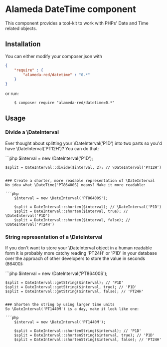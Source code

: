 Alameda DateTime component
==========================

This component provides a tool-kit to work with PHPs' Date and Time related objects.

Installation
------------

You can either modify your composer.json with

```json
{
    "require" : {
        "alameda-red/datetime" : "0.*"
    }
}
```

or run:
```shell
    $ composer require "alameda-red/datetime=0.*"
```

Usage
-----

### Divide a \DateInterval
Ever thought about splitting your \DateInterval('P1D') into two parts so you'd have \DateInterval('PT12H')? You can do that:

´´´ṕhp
    $interval = new \DateInterval('P1D');

    $split = DateInterval::divide($interval, 2); // \DateInterval('PT12H')
```

### Create a shorter, more readable representation of \DateInterval
No idea what \DateTime('PT86400S) means? Make it more readable:

´´´ṕhp
    $interval = new \DateInterval('PT86400S');

    $split = DateInterval::shorten($interval); // \DateInterval('P1D')
    $split = DateInterval::shorten($interval, true); // \DateInterval('P1D')
    $split = DateInterval::shorten($interval, false); // \DateInterval('PT24H')

```

### String representation of a \DateInterval
If you don't want to store your \DateInterval object in a human readable form it is probably more catchy reading 'PT24H'
or 'P1D' in your database over the approach of other developers to store the value in seconds (86400):

´´´ṕhp
    $interval = new \DateInterval('PT86400S');

    $split = DateInterval::getString($interval); // 'P1D'
    $split = DateInterval::getString($interval, true); // 'P1D'
    $split = DateInterval::getString($interval, false); // 'PT24H'
```

### Shorten the string by using larger time units
So \DateInterval('PT1440M') is a day, make it look like one:

´´´ṕhp
    $interval = new \DateInterval('PT1440M');

    $split = DateInterval::shortenString($interval); // 'P1D'
    $split = DateInterval::shortenString($interval, true); // 'P1D'
    $split = DateInterval::shortenString($interval, false); // 'PT24H'
```